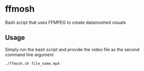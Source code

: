 # ffmosh
Bash script that uses FFMPEG to create datamoshed visuals

## Usage 

Simply run the bash script and provide the video file as the second command line argument

`
./ffmosh.sh file_name.mp4
`
